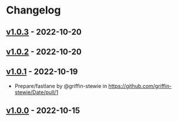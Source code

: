# Changelog

## [v1.0.3](https://github.com/griffin-stewie/Date/compare/v1.0.2...v1.0.3) - 2022-10-20

## [v1.0.2](https://github.com/griffin-stewie/Date/compare/v1.0.1...v1.0.2) - 2022-10-20

## [v1.0.1](https://github.com/griffin-stewie/Date/compare/v1.0.0...v1.0.1) - 2022-10-19
- Prepare/fastlane by @griffin-stewie in https://github.com/griffin-stewie/Date/pull/1

## [v1.0.0](https://github.com/griffin-stewie/Date/commits/v1.0.0) - 2022-10-15
